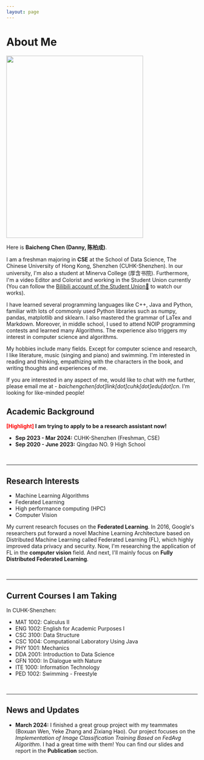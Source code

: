 ```yaml
---
layout: page
---
```


# About Me

<img src="https://baichengdanny.github.io/danny.jpg?raw=true" class="floatpic" width="360" height="480">

Here is **Baicheng Chen (Danny, 陈柏成)**.

I am a freshman majoring in **CSE** at the School of Data Science, The Chinese University of Hong Kong, Shenzhen (CUHK-Shenzhen). In our university, I'm also a student at Minerva College (厚含书院). Furthermore, I'm a video Editor and Colorist and working in the Student Union currently (You can follow the [Bilibili account of the Student Union🔗](https://space.bilibili.com/508002687) to watch our works).

I have learned several programming languages like C++, Java and Python, familiar with lots of commonly used Python libraries such as numpy, pandas, matplotlib and sklearn. I also mastered the grammar of LaTex and Markdown. Moreover, in middle school, I used to attend NOIP programming contests and learned many Algorithms. The experience also triggers my interest in computer science and algorithms.

My hobbies include many fields.  Except for computer science and research, I like literature, music (singing and piano) and swimming. I'm interested in reading and thinking, empathizing with the characters in the book, and writing thoughts and experiences of me. 

If you are interested in any aspect of me, would like to chat with me further, please email me at - *baichengchen[dot]link[dot]cuhk[dot]edu[dot]cn*. I'm looking for like-minded people!

## Academic Background

**<font color='red'>[Highlight]</font> I am trying to apply to be a research assistant now!**

- **Sep 2023 - Mar 2024:** CUHK-Shenzhen (Freshman, CSE)
- **Sep 2020 - June 2023:** Qingdao NO. 9 High School

<br>

---

## Research Interests

- Machine Learning Algorithms
- Federated Learning
- High performance computing (HPC)
- Computer Vision

My current research focuses on the **Federated Learning**. In 2016, Google's researchers put forward a novel Machine Learning Architecture based on Distributed Machine Learning called Federated Learning (FL), which highly improved data privacy and security. Now, I'm researching the application of FL in the **computer vision** field. And next, I'll mainly focus on **Fully Distributed Federated Learning**.

<br>

------

## Current Courses I am Taking

In CUHK-Shenzhen: 

- MAT 1002: Calculus II
- ENG 1002: English for Academic Purposes I
- CSC 3100: Data Structure
- CSC 1004: Computational Laboratory Using Java
- PHY 1001: Mechanics
- DDA 2001: Introduction to Data Science
- GFN 1000: In Dialogue with Nature
- ITE 1000: Information Technology
- PED 1002: Swimming - Freestyle

<br>

------

## News and Updates

- **March 2024:** I finished a great group project with my teammates (Boxuan Wen, Yeke Zhang and Zixiang Hao). Our project focuses on the *Implementation of Image Classification Training Based on FedAvg Algorithm*. I had a great time with them! You can find our slides and report in the **Publication** section. 
